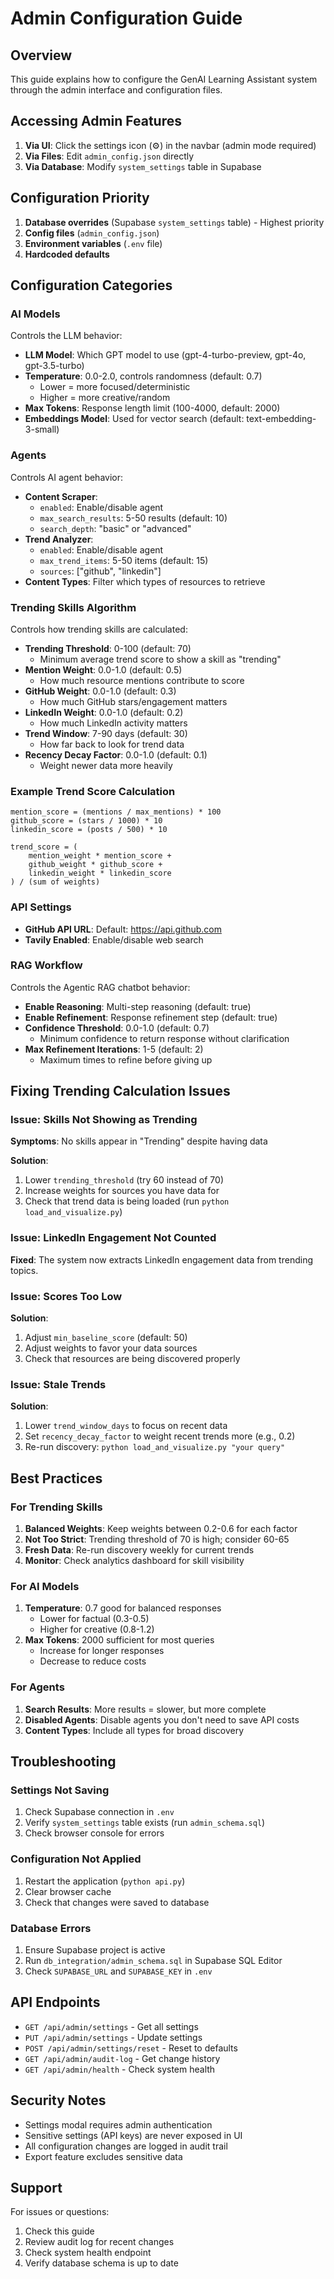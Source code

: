 # Admin Configuration Guide

## Overview

This guide explains how to configure the GenAI Learning Assistant system through the admin interface and configuration files.

## Accessing Admin Features

1. **Via UI**: Click the settings icon (⚙️) in the navbar (admin mode required)
2. **Via Files**: Edit `admin_config.json` directly
3. **Via Database**: Modify `system_settings` table in Supabase

## Configuration Priority

1. **Database overrides** (Supabase `system_settings` table) - Highest priority
2. **Config files** (`admin_config.json`)
3. **Environment variables** (`.env` file)
4. **Hardcoded defaults**

## Configuration Categories

### AI Models

Controls the LLM behavior:

- **LLM Model**: Which GPT model to use (gpt-4-turbo-preview, gpt-4o, gpt-3.5-turbo)
- **Temperature**: 0.0-2.0, controls randomness (default: 0.7)
  - Lower = more focused/deterministic
  - Higher = more creative/random
- **Max Tokens**: Response length limit (100-4000, default: 2000)
- **Embeddings Model**: Used for vector search (default: text-embedding-3-small)

### Agents

Controls AI agent behavior:

- **Content Scraper**:
  - `enabled`: Enable/disable agent
  - `max_search_results`: 5-50 results (default: 10)
  - `search_depth`: "basic" or "advanced"
- **Trend Analyzer**:
  - `enabled`: Enable/disable agent
  - `max_trend_items`: 5-50 items (default: 15)
  - `sources`: ["github", "linkedin"]
- **Content Types**: Filter which types of resources to retrieve

### Trending Skills Algorithm

Controls how trending skills are calculated:

- **Trending Threshold**: 0-100 (default: 70)
  - Minimum average trend score to show a skill as "trending"
- **Mention Weight**: 0.0-1.0 (default: 0.5)
  - How much resource mentions contribute to score
- **GitHub Weight**: 0.0-1.0 (default: 0.3)
  - How much GitHub stars/engagement matters
- **LinkedIn Weight**: 0.0-1.0 (default: 0.2)
  - How much LinkedIn activity matters
- **Trend Window**: 7-90 days (default: 30)
  - How far back to look for trend data
- **Recency Decay Factor**: 0.0-1.0 (default: 0.1)
  - Weight newer data more heavily

### Example Trend Score Calculation

```
mention_score = (mentions / max_mentions) * 100
github_score = (stars / 1000) * 10
linkedin_score = (posts / 500) * 10

trend_score = (
    mention_weight * mention_score +
    github_weight * github_score +
    linkedin_weight * linkedin_score
) / (sum of weights)
```

### API Settings

- **GitHub API URL**: Default: https://api.github.com
- **Tavily Enabled**: Enable/disable web search

### RAG Workflow

Controls the Agentic RAG chatbot behavior:

- **Enable Reasoning**: Multi-step reasoning (default: true)
- **Enable Refinement**: Response refinement step (default: true)
- **Confidence Threshold**: 0.0-1.0 (default: 0.7)
  - Minimum confidence to return response without clarification
- **Max Refinement Iterations**: 1-5 (default: 2)
  - Maximum times to refine before giving up

## Fixing Trending Calculation Issues

### Issue: Skills Not Showing as Trending

**Symptoms**: No skills appear in "Trending" despite having data

**Solution**:
1. Lower `trending_threshold` (try 60 instead of 70)
2. Increase weights for sources you have data for
3. Check that trend data is being loaded (run `python load_and_visualize.py`)

### Issue: LinkedIn Engagement Not Counted

**Fixed**: The system now extracts LinkedIn engagement data from trending topics.

### Issue: Scores Too Low

**Solution**:
1. Adjust `min_baseline_score` (default: 50)
2. Adjust weights to favor your data sources
3. Check that resources are being discovered properly

### Issue: Stale Trends

**Solution**:
1. Lower `trend_window_days` to focus on recent data
2. Set `recency_decay_factor` to weight recent trends more (e.g., 0.2)
3. Re-run discovery: `python load_and_visualize.py "your query"`

## Best Practices

### For Trending Skills

1. **Balanced Weights**: Keep weights between 0.2-0.6 for each factor
2. **Not Too Strict**: Trending threshold of 70 is high; consider 60-65
3. **Fresh Data**: Re-run discovery weekly for current trends
4. **Monitor**: Check analytics dashboard for skill visibility

### For AI Models

1. **Temperature**: 0.7 good for balanced responses
   - Lower for factual (0.3-0.5)
   - Higher for creative (0.8-1.2)
2. **Max Tokens**: 2000 sufficient for most queries
   - Increase for longer responses
   - Decrease to reduce costs

### For Agents

1. **Search Results**: More results = slower, but more complete
2. **Disabled Agents**: Disable agents you don't need to save API costs
3. **Content Types**: Include all types for broad discovery

## Troubleshooting

### Settings Not Saving

1. Check Supabase connection in `.env`
2. Verify `system_settings` table exists (run `admin_schema.sql`)
3. Check browser console for errors

### Configuration Not Applied

1. Restart the application (`python api.py`)
2. Clear browser cache
3. Check that changes were saved to database

### Database Errors

1. Ensure Supabase project is active
2. Run `db_integration/admin_schema.sql` in Supabase SQL Editor
3. Check `SUPABASE_URL` and `SUPABASE_KEY` in `.env`

## API Endpoints

- `GET /api/admin/settings` - Get all settings
- `PUT /api/admin/settings` - Update settings
- `POST /api/admin/settings/reset` - Reset to defaults
- `GET /api/admin/audit-log` - Get change history
- `GET /api/admin/health` - Check system health

## Security Notes

- Settings modal requires admin authentication
- Sensitive settings (API keys) are never exposed in UI
- All configuration changes are logged in audit trail
- Export feature excludes sensitive data

## Support

For issues or questions:
1. Check this guide
2. Review audit log for recent changes
3. Check system health endpoint
4. Verify database schema is up to date


